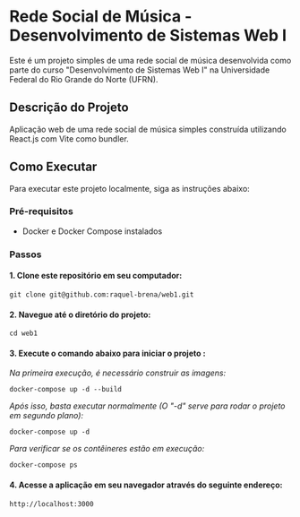 # Rede Social de Música - Desenvolvimento de Sistemas Web I

Este é um projeto simples de uma rede social de música desenvolvida como parte do curso "Desenvolvimento de Sistemas Web I" na Universidade Federal do Rio Grande do Norte (UFRN).

## Descrição do Projeto

Aplicação web de uma rede social de música simples construída utilizando React.js com Vite como bundler.

## Como Executar

Para executar este projeto localmente, siga as instruções abaixo:

### Pré-requisitos

- Docker e Docker Compose instalados

### Passos

#### 1. Clone este repositório em seu computador:

```
git clone git@github.com:raquel-brena/web1.git
```

#### 2. Navegue até o diretório do projeto:

```
cd web1
```

#### 3. Execute o comando abaixo para iniciar o projeto :

*Na primeira execução, é necessário construir as imagens:*

```
docker-compose up -d --build
```
*Após isso, basta executar normalmente (O "-d" serve para rodar o projeto em segundo plano):*
```
docker-compose up -d
```
*Para verificar se os contêineres estão em execução:*
```
docker-compose ps
```

#### 4. Acesse a aplicação em seu navegador através do seguinte endereço:

```
http://localhost:3000
```

